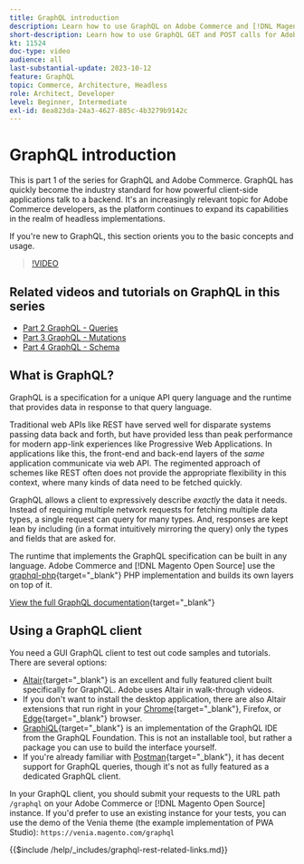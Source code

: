```yaml
---
title: GraphQL introduction
description: Learn how to use GraphQL on Adobe Commerce and [!DNL Magento Open Source]. Use GraphQL GET and POST calls for Adobe Commerce and [!DNL Magento Open Source].
short-description: Learn how to use GraphQL GET and POST calls for Adobe Commerce and [!DNL Magento Open Source].
kt: 11524
doc-type: video
audience: all
last-substantial-update: 2023-10-12
feature: GraphQL
topic: Commerce, Architecture, Headless
role: Architect, Developer
level: Beginner, Intermediate
exl-id: 8ea823da-24a3-4627-885c-4b3279b9142c
---
```

# GraphQL introduction

This is part 1 of the series for GraphQL and Adobe Commerce. GraphQL has quickly become the industry standard for how powerful client-side applications talk to a backend. It's an increasingly relevant topic for Adobe Commerce developers, as the platform continues to expand its capabilities in the realm of headless implementations.

If you're new to GraphQL, this section orients you to the basic concepts and usage.

>[!VIDEO](https://video.tv.adobe.com/v/3424117?learn=on)

## Related videos and tutorials on GraphQL in this series

* [Part 2 GraphQL - Queries](../graphql-rest/graphql-queries.md)
* [Part 3 GraphQL - Mutations](../graphql-rest/graphql-mutations.md)
* [Part 4 GraphQL - Schema](../graphql-rest/graphql-schema.md) 

## What is GraphQL?

GraphQL is a specification for a unique API query language and the runtime that provides data in response to that query language.

Traditional web APIs like REST have served well for disparate systems passing data back and forth, but have provided less than peak performance for modern app-link experiences like Progressive Web Applications. In applications like this, the front-end and back-end layers of the _same_ application communicate via web API. The regimented approach of schemes like REST often does not provide the appropriate flexibility in this context, where many kinds of data need to be fetched quickly.

GraphQL allows a client to expressively describe _exactly_ the data it needs. Instead of requiring multiple network requests for fetching multiple data types, a single request can query for many types. And, responses are kept lean by including (in a format intuitively mirroring the query) only the types and fields that are asked for.

The runtime that implements the GraphQL specification can be built in any language. Adobe Commerce and [!DNL Magento Open Source] use the
[graphql-php](https://webonyx.github.io/graphql-php/){target="_blank"} PHP implementation and builds its own layers on top of it.

[View the full GraphQL documentation](https://graphql.org/learn){target="_blank"}

## Using a GraphQL client

You need a GUI GraphQL client to test out code samples and tutorials. There are several options:

*   [Altair](https://altairgraphql.dev/){target="_blank"} is an excellent and fully featured client built specifically for GraphQL. Adobe uses Altair in walk-through videos.
*   If you don't want to install the desktop application, there are also Altair extensions that run right in your
  [Chrome](https://chromewebstore.google.com/detail/altair-graphql-client/flnheeellpciglgpaodhkhmapeljopja){target="_blank"}, Firefox, or [Edge](https://microsoftedge.microsoft.com/addons/detail/altair-graphql-client/kpggioiimijgcalmnfnalgglgooonopa){target="_blank"} browser.
*   [GraphiQL](https://github.com/graphql/graphiql/tree/main/packages/graphiql){target="_blank"} is an implementation of the GraphQL IDE from the GraphQL Foundation. This is not an installable tool, but rather a package you can use to build the interface yourself.
*   If you're already familiar with [Postman](https://www.postman.com/){target="_blank"}, it has decent support for GraphQL queries, though it's not as fully featured as a dedicated GraphQL client.

In your GraphQL client, you should submit your requests to the URL path `/graphql` on your Adobe Commerce or [!DNL Magento Open Source] instance. If you'd prefer to use an existing instance for your tests, you can use the demo of the Venia theme (the example implementation of PWA Studio): `https://venia.magento.com/graphql`

{{$include /help/_includes/graphql-rest-related-links.md}}
